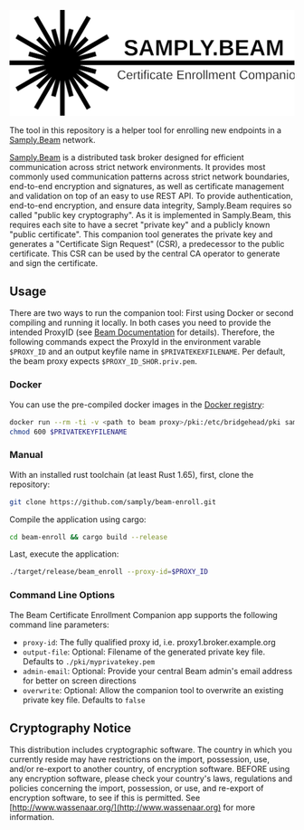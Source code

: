 ![Logo](./doc/Logo.svg) <!-- TODO: New Logo -->

The tool in this repository is a helper tool for enrolling new endpoints in a [Samply.Beam](https://github.com/samply/beam) network.

[Samply.Beam](https://github.com/samply/beam) is a distributed task broker designed for efficient communication across strict network environments. It provides most commonly used communication patterns across strict network boundaries, end-to-end encryption and signatures, as well as certificate management and validation on top of an easy to use REST API.
To provide authentication, end-to-end encryption, and ensure data integrity, Samply.Beam requires so called "public key cryptography". As it is implemented in Samply.Beam, this requires each site to have a secret "private key" and a publicly known "public certificate". This companion tool generates the private key and generates a "Certificate Sign Request" (CSR), a predecessor to the public certificate. This CSR can be used by the central CA operator to generate and sign the certificate.

## Usage

There are two ways to run the companion tool: First using Docker or second compiling and running it locally. In both cases you need to provide the intended ProxyID (see [Beam Documentation](https://github.com/samply/beam) for details). Therefore, the following commands expect the ProxyId in the environment varable `$PROXY_ID` and an output keyfile name in `$PRIVATEKEXFILENAME`. Per default, the beam proxy expects `$PROXY_ID_SHOR.priv.pem`.

### Docker

You can use the pre-compiled docker images in the [Docker registry](https://hub.docker.com/r/samply/beam-enroll):

```bash
docker run --rm -ti -v <path to beam proxy>/pki:/etc/bridgehead/pki samply/beam-enroll:latest --output-file $PRIVATEKEYFILENAME --proxy-id $PROXY_ID
chmod 600 $PRIVATEKEYFILENAME
```

### Manual

With an installed rust toolchain (at least Rust 1.65), first, clone the repository:

```bash
git clone https://github.com/samply/beam-enroll.git
```

Compile the application using cargo:

```bash
cd beam-enroll && cargo build --release
```

Last, execute the application:

```bash
./target/release/beam_enroll --proxy-id=$PROXY_ID
```

### Command Line Options

The Beam Certificate Enrollment Companion app supports the following command line parameters:

* `proxy-id`: The fully qualified proxy id, i.e. proxy1.broker.example.org
* `output-file`: Optional: Filename of the generated private key file. Defaults to `./pki/myprivatekey.pem`
* `admin-email`: Optional: Provide your central Beam admin's email address for better on screen directions
* `overwrite`: Optional: Allow the companion tool to overwrite an existing private key file. Defaults to `false`

## Cryptography Notice

This distribution includes cryptographic software. The country in which you currently reside may have restrictions on the import, possession, use, and/or re-export to another country, of encryption software. BEFORE using any encryption software, please check your country's laws, regulations and policies concerning the import, possession, or use, and re-export of encryption software, to see if this is permitted. See [http://www.wassenaar.org/](http://www.wassenaar.org) for more information.
